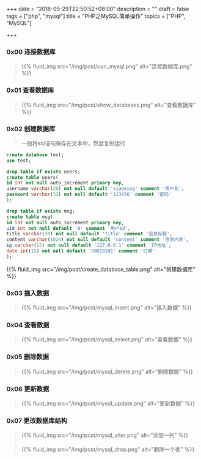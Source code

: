 +++
date = "2016-05-29T22:50:52+08:00"
description = ""
draft = false
tags = ["php", "mysql"]
title = "PHP之MySQL简单操作"
topics = ["PHP", "MySQL"]

+++

### 0x00 连接数据库
> {{% fluid_img src="/img/post/con_mysql.png" alt="连接数据库.png" %}}

### 0x01 查看数据库
> {{% fluid_img src="/img/post/show_databases.png" alt="查看数据库" %}}

### 0x02 创建数据库
> 一般将sql语句保存在文本中，然后复制运行
```sql
create database test;
use test;

drop table if exists users;
create table users(
id int not null auto_increment primary key,
username varchar(20) not null default 'xiaoming' comment '用户名',
password varchar(32) not null default '123456' comment '密码'
);

drop table if exists msg;
create table msg(
id int not null auto_increment primary key,
uid int not null default '0' comment '用户id',
title varchar(30) not null default 'title' comment '信息标题',
content varchar(1024) not null default 'content' comment '信息内容',
ip varchar(15) not null default '127.0.0.1' comment 'IP地址',
date int(15) not null default '20010101' comment '日期'
);
```
{{% fluid_img src="/img/post/create_database_table.png" alt="创建数据库" %}}

### 0x03 插入数据
> {{% fluid_img src="/img/post/mysql_insert.png" alt="插入数据" %}}

### 0x04 查看数据
> {{% fluid_img src="/img/post/mysql_select.png" alt="查看数据" %}}

### 0x05 删除数据
> {{% fluid_img src="/img/post/mysql_delete.png" alt="删除数据" %}}

### 0x06 更新数据
> {{% fluid_img src="/img/post/mysql_update.png" alt="更新数据" %}}

### 0x07 更改数据库结构
> {{% fluid_img src="/img/post/mysql_alter.png" alt="添加一列" %}}
<br /><br />
{{% fluid_img src="/img/post/mysql_drop.png" alt="删除一个表" %}}